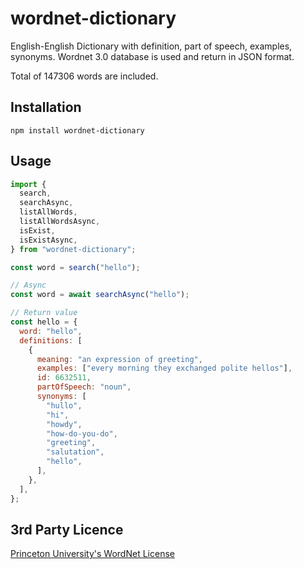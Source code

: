 # wordnet-dictionary

English-English Dictionary with definition, part of speech, examples, synonyms. Wordnet 3.0 database is used and return in JSON format.

Total of 147306 words are included.

## Installation

```shell
npm install wordnet-dictionary
```

## Usage

```js
import {
  search,
  searchAsync,
  listAllWords,
  listAllWordsAsync,
  isExist,
  isExistAsync,
} from "wordnet-dictionary";

const word = search("hello");

// Async
const word = await searchAsync("hello");

// Return value
const hello = {
  word: "hello",
  definitions: [
    {
      meaning: "an expression of greeting",
      examples: ["every morning they exchanged polite hellos"],
      id: 6632511,
      partOfSpeech: "noun",
      synonyms: [
        "hullo",
        "hi",
        "howdy",
        "how-do-you-do",
        "greeting",
        "salutation",
        "hello",
      ],
    },
  ],
};
```

## 3rd Party Licence

[Princeton University's WordNet License](http://wordnet.princeton.edu/wordnet/license/)
